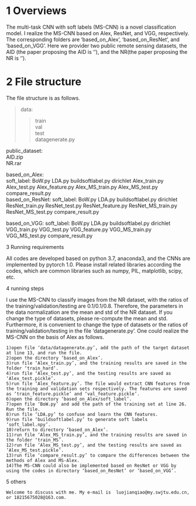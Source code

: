 # 1 Overviews
The multi-task CNN with soft labels (MS-CNN) is a novel classification model. I realize the MS-CNN based on  Alex, ResNet, and VGG, respectively. The corresponding folders are ‘based_on_Alex’, ‘based_on_ResNet’, and ‘based_on_VGG’. Here we provider two public remote sensing datasets, the AID (the paper proposing the AID is ‘’), and the NR(the paper proposing the NR is ‘’).
# 2 File structure
The file structure is as follows.<br>
>data:    
>>train		  
>>val		  
>>test		  
>>datagenerate.py
  
public_dataset:      
AID.zip  		
NR.rar
        
based_on_Alex:          
soft_label:
BoW.py
LDA.py
buildsoftlabel.py
dirichlet
Alex_train.py
Alex_test.py
Alex_feature.py
Alex_MS_train.py
Alex_MS_test.py
compare_result.py	
 based_on_ResNet:
soft_label:
BoW.py
LDA.py
buildsoftlabel.py
dirichlet
ResNet_train.py
ResNet_test.py
ResNet_feature.py
ResNet_MS_train.py
ResNet_MS_test.py
compare_result.py
	
based_on_VGG:
soft_label:
BoW.py
LDA.py
buildsoftlabel.py
dirichlet
VGG_train.py
VGG_test.py
VGG_feature.py
VGG_MS_train.py
VGG_MS_test.py
compare_result.py
      
      
3 Running requirements

All codes are developed based on python 3.7, anaconda3, and the CNNs are implemented by pytorch 1.0.  Please install related libraries according the codes, which are common libraries such as numpy, PIL, matplotlib, scipy, etc.
    

4 running steps

I use the MS-CNN to classify images from the NR dataset, with the ratios of the training/validation/testing are 0.1/0.1/0.8. Therefore, the parameters in the data normalization are the mean and std of the NR dataset. If you change the type of datasets, please re-compute the mean and std.   Furthermore, it is convenient to change the type of datasets or the ratios of training/validation/testing in the file ‘datagenerate.py’. 
    One could realize the MS-CNN on the basis of Alex as follows.
    
	1)open file ‘data/datagenerate.py’, add the path of the target dataset at line 13, and run the file.
	2)open the directory ‘based_on_Alex’.
	3)run file ‘Alex_train.py’, and the training results are saved in the folder ‘train_hard’.
	4)run file ‘Alex_test.py’, and the testing results are saved as ‘Alex_test.pickle’.
	5)run file ‘Alex_feature.py’. The file would extract CNN features from the training and validation sets respectively. The features are saved as ‘train_feature.pickle’ and ‘val_feature.pickle’.
	6)open the directory ‘based_on_Alex/soft_label’.
	7)open file ‘BoW.py’ and add the path of the training set at line 26. Run the file.
	8)run file ‘LDA.py’ to confuse and learn the CNN features.
	9)run file ‘buildsoftlabel.py’ to generate soft labels ‘soft_label.npy’.
	10)return to directory ‘based_on_Alex’.
	11)run file ‘Alex_MS_train.py’, and the training results are saved in the folder ‘train_MS’.
	12)run file ‘Alex_MS_test.py’, and the testing results are saved as ‘Alex_MS_test.pickle’.
	13)run file ‘compare_result.py’ to compare the differences between the methods of Alex and MS-Alex.
	14)The MS-CNN could also be implemented based on ResNet or VGG by using the codes in directory ‘based_on_ResNet’ or ‘based_on_VGG’.


5 others

	Welcome to discuss with me. My e-mail is  luojianqiao@my.swjtu.edu.cn, or 18215675028@163.com.
    
    
  
  
  

